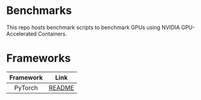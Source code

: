 # Benchmarks

This repo hosts benchmark scripts to benchmark GPUs using NVIDIA GPU-Accelerated Containers. 


# Frameworks


|    **Framework**   |    **Link**    |
|:------------------:|:--------------:|
|      PyTorch       |     [README](https://github.com/pierre818181/deeplearning-benchmark/blob/master/pytorch/README.md)     |
